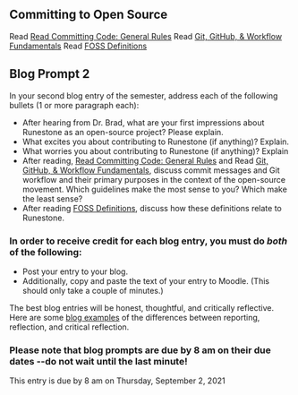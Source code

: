 ## Committing to Open Source

Read [Read Committing Code: General Rules](https://gist.github.com/digitaljhelms/3761873)
Read [Git, GitHub, & Workflow Fundamentals](https://dev.to/mollynem/git-github--workflow-fundamentals-5496)
Read [FOSS Definitions](https://docs.google.com/document/d/1yNo951BpIq1Kmyk8BTLN95qXJknrqkXaESGrYebyx-w/edit?usp=sharing)

## Blog Prompt 2

In your second blog entry of the semester, address each of the following bullets (1 or more paragraph each):

- After hearing from Dr. Brad, what are your first impressions about Runestone as an open-source project? Please explain.
- What excites you about contributing to Runestone (if anything)? Explain. 
- What worries you about contributing to Runestone (if anything)? Explain
- After reading, [Read Committing Code: General Rules](https://gist.github.com/digitaljhelms/3761873) and Read [Git, GitHub, & Workflow Fundamentals](https://dev.to/mollynem/git-github--workflow-fundamentals-5496), discuss commit messages and Git workflow and their primary purposes in the context of the open-source movement. Which guidelines make the most sense to you? Which make the least sense?
- After reading [FOSS Definitions](https://docs.google.com/document/d/1yNo951BpIq1Kmyk8BTLN95qXJknrqkXaESGrYebyx-w/edit?usp=sharing), discuss how these definitions relate to Runestone.

### In order to receive credit for each blog entry, you must do *both* of the following:

  - Post your entry to your blog.
  - Additionally, copy and paste the text of your entry to Moodle. (This should only take a couple of minutes.)
  
The best blog entries will be honest, thoughtful, and critically reflective. Here are some [blog examples](blogreflection.md) of the differences
between reporting, reflection, and critical reflection.
  
### Please note that blog prompts are due by 8 am on their due dates --do not wait until the last minute! 
This entry is due by 8 am on Thursday, September 2, 2021


